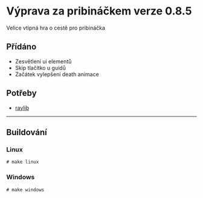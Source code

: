 # Výprava za pribináčkem verze 0.8.5
Velice vtipná hra o cestě pro pribináčka

## Přídáno
- Zesvětlení ui elementů
- Skip tlačítko u guidů
- Začátek vylepšení death animace

## Potřeby
- [raylib](https://github.com/raysan5/raylib)

-------------
## Buildování
### Linux
`# make linux`

### Windows
`# make windows`
